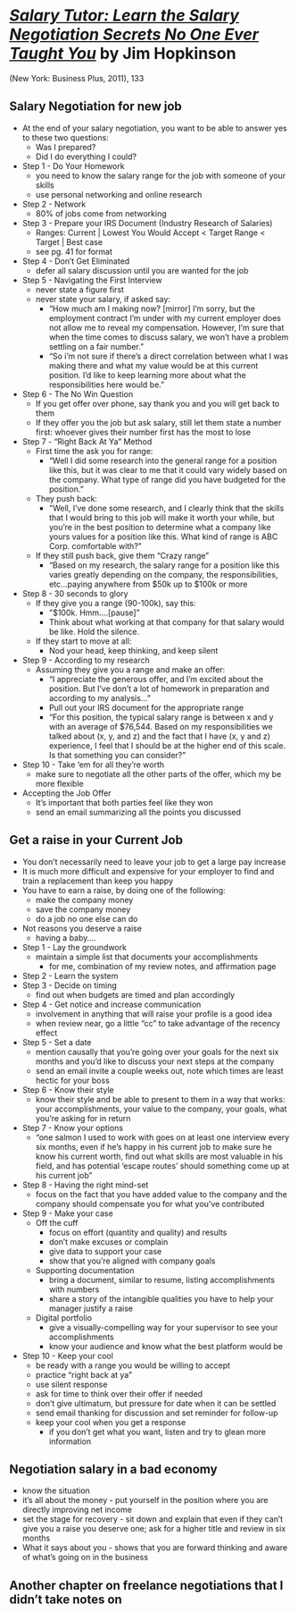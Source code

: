 # [*Salary Tutor: Learn the Salary Negotiation Secrets No One Ever Taught You*](https://www.amazon.com/Salary-Tutor-Negotiation-Secrets-Taught/dp/1455503274/ref=sr_1_1?ie=UTF8&qid=1550696286&sr=8-1&keywords=salary+tutor) by Jim Hopkinson

(New York: Business Plus, 2011), 133

## Salary Negotiation for new job
* At the end of your salary negotiation, you want to be able to answer yes to these two questions:
    * Was I prepared?
    * Did I do everything I could?
* Step 1 - Do Your Homework
    * you need to know the salary range for the job with someone of your skills
    * use personal networking and online research
* Step 2 - Network
    * 80% of jobs come from networking
* Step 3 - Prepare your IRS Document (Industry Research of Salaries)
    * Ranges: Current | Lowest You Would Accept < Target Range < Target | Best case
    * see pg. 41 for format
* Step 4 - Don’t Get Eliminated
    * defer all salary discussion until you are wanted for the job
* Step 5 - Navigating the First Interview
    * never state a figure first
    * never state your salary, if asked say:
        * “How much am I making now? [mirror] I’m sorry, but the employment contract I’m under with my current employer does not allow me to reveal my compensation. However, I’m sure that when the time comes to discuss salary, we won’t have a problem settling on a fair number.”
        * “So i’m not sure if there’s a direct correlation between what I was making there and what my value would be at this current position. I’d like to keep learning more about what the responsibilities here would be.”
* Step 6 - The No Win Question
    * If you get offer over phone, say thank you and you will get back to them
    * If they offer you the job but ask salary, still let them state a number first: whoever gives their number first has the most to lose
* Step 7 - “Right Back At Ya” Method
    * First time the ask you for range:
        * “Well I did some research into the general range for a position like this, but it was clear to me that it could vary widely based on the company. What type of range did you have budgeted for the position.”
    * They push back:
        * "Well, I’ve done some research, and I clearly think that the skills that I would bring to this job will make it worth your while, but you’re in the best position to determine what a company like yours values for a position like this. What kind of range is ABC Corp. comfortable with?"
    * If they still push back, give them “Crazy range”
        * “Based on my research, the salary range for a position like this varies greatly depending on the company, the responsibilities, etc…paying anywhere from $50k up to $100k or more
* Step 8 - 30 seconds to glory
    * If they give you a range (90-100k), say this:
        * "$100k. Hmm….[pause]”
        * Think about what working at that company for that salary would be like. Hold the silence.
    * If they start to move at all:
        * Nod your head, keep thinking, and keep silent
* Step 9 - According to my research
    * Assuming they give you a range and make an offer:
        * “I appreciate the generous offer, and I’m excited about the position. But I’ve don’t a lot of homework in preparation and according to my analysis…”
        * Pull out your IRS document for the appropriate range
        * “For this position, the typical salary range is between x and y with an average of $76,544. Based on my responsibilities we talked about (x, y, and z) and the fact that I have (x, y and z) experience, I feel that I should be at the higher end of this scale. Is that something you can consider?”
* Step 10 - Take ‘em for all they’re worth
    * make sure to negotiate all the other parts of the offer, which my be more flexible
* Accepting the Job Offer
    * It’s important that both parties feel like they won
    * send an email summarizing all the points you discussed

## Get a raise in your Current Job
* You don’t necessarily need to leave your job to get a large pay increase
* It is much more difficult and expensive for your employer to find and train a replacement than keep you happy
* You have to earn a raise, by doing one of the following:
    * make the company money
    * save the company money
    * do a job no one else can do
* Not reasons you deserve a raise
    * having a baby….
* Step 1 - Lay the groundwork
    * maintain a simple list that documents your accomplishments
        * for me, combination of my review notes, and affirmation page
* Step 2 - Learn the system
* Step 3 - Decide on timing
    * find out when budgets are timed and plan accordingly
* Step 4 - Get notice and increase communication
    * involvement in anything that will raise your profile is a good idea
    * when review near, go a little “cc” to take advantage of the recency effect
* Step 5 - Set a date
    * mention causally that you’re going over your goals for the next six months and you’d like to discuss your next steps at the company
    * send an email invite a couple weeks out, note which times are least hectic for your boss
* Step 6 - Know their style
    * know their style and be able to present to them in a way that works: your accomplishments, your value to the company, your goals, what you’re asking for in return
* Step 7 - Know your options
    * “one salmon I used to work with goes on at least one interview every six months, even if he’s happy in his current job to make sure he know his current worth, find out what skills are most valuable in his field, and has potential ‘escape routes’ should something come up at his current job”
* Step 8 - Having the right mind-set
    * focus on the fact that you have added value to the company and the company should compensate you for what you’ve contributed
* Step 9 - Make your case
    * Off the cuff
        * focus on effort (quantity and quality) and results
        * don’t make excuses or complain
        * give data to support your case
        * show that you’re aligned with company goals
    * Supporting documentation
        * bring a document, similar to resume, listing accomplishments with numbers
        * share a story of the intangible qualities you have to help your manager justify a raise
    * Digital portfolio
        * give a visually-compelling way for your supervisor to see your accomplishments
        * know your audience and know what the best platform would be
* Step 10 - Keep your cool
    * be ready with a range you would be willing to accept
    * practice “right back at ya”
    * use silent response
    * ask for time to think over their offer if needed
    * don’t give ultimatum, but pressure for date when it can be settled
    * send email thanking for discussion and set reminder for follow-up
    * keep your cool when you get a response
        * if you don’t get what you want, listen and try to glean more information

## Negotiation salary in a bad economy
* know the situation
* it’s all about the money - put yourself in the position where you are directly improving net income
* set the stage for recovery - sit down and explain that even if they can’t give you a raise you deserve one; ask for a higher title and review in six months
* What it says about you - shows that you are forward thinking and aware of what’s going on in the business

## Another chapter on freelance negotiations that I didn’t take notes on